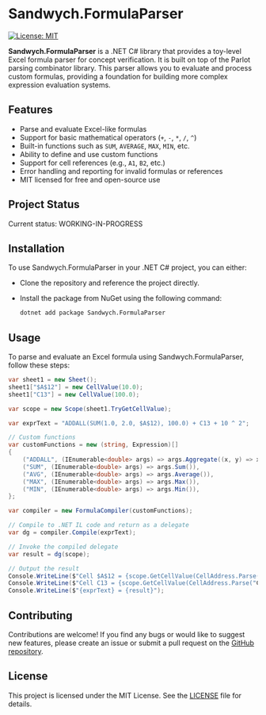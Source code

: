 # Sandwych.FormulaParser

[![License: MIT](https://img.shields.io/badge/License-MIT-yellow.svg)](https://opensource.org/licenses/MIT)

**Sandwych.FormulaParser** is a .NET C# library that provides a toy-level Excel formula parser for concept verification. It is built on top of the Parlot parsing combinator library. This parser allows you to evaluate and process custom formulas, providing a foundation for building more complex expression evaluation systems.

## Features

- Parse and evaluate Excel-like formulas
- Support for basic mathematical operators (`+`, `-`, `*`, `/`, `^`)
- Built-in functions such as `SUM`, `AVERAGE`, `MAX`, `MIN`, etc.
- Ability to define and use custom functions
- Support for cell references (e.g., `A1`, `B2`, etc.)
- Error handling and reporting for invalid formulas or references
- MIT licensed for free and open-source use

## Project Status

Current status: WORKING-IN-PROGRESS

## Installation

To use Sandwych.FormulaParser in your .NET C# project, you can either:

- Clone the repository and reference the project directly.
- Install the package from NuGet using the following command:

  ```bash
  dotnet add package Sandwych.FormulaParser
  ```

## Usage

To parse and evaluate an Excel formula using Sandwych.FormulaParser, follow these steps:

```csharp
var sheet1 = new Sheet();
sheet1["$A$12"] = new CellValue(10.0);
sheet1["C13"] = new CellValue(100.0);

var scope = new Scope(sheet1.TryGetCellValue);

var exprText = "ADDALL(SUM(1.0, 2.0, $A$12), 100.0) + C13 + 10 ^ 2";

// Custom functions
var customFunctions = new (string, Expression)[]
{
    ("ADDALL", (IEnumerable<double> args) => args.Aggregate((x, y) => x + y)),
    ("SUM", (IEnumerable<double> args) => args.Sum()),
    ("AVG", (IEnumerable<double> args) => args.Average()),
    ("MAX", (IEnumerable<double> args) => args.Max()),
    ("MIN", (IEnumerable<double> args) => args.Min()),
};

var compiler = new FormulaCompiler(customFunctions);

// Compile to .NET IL code and return as a delegate
var dg = compiler.Compile(exprText);

// Invoke the compiled delegate
var result = dg(scope);

// Output the result
Console.WriteLine($"Cell $A$12 = {scope.GetCellValue(CellAddress.Parse("$A$12"))}");
Console.WriteLine($"Cell C13 = {scope.GetCellValue(CellAddress.Parse("C13"))}");
Console.WriteLine($"{exprText} = {result}");

```

## Contributing

Contributions are welcome! If you find any bugs or would like to suggest new features, please create an issue or submit a pull request on the 
[GitHub repository](https://github.com/oldrev/Sandwych.FormulaParser).

## License

This project is licensed under the MIT License. See the [LICENSE](LICENSE) file for details.
